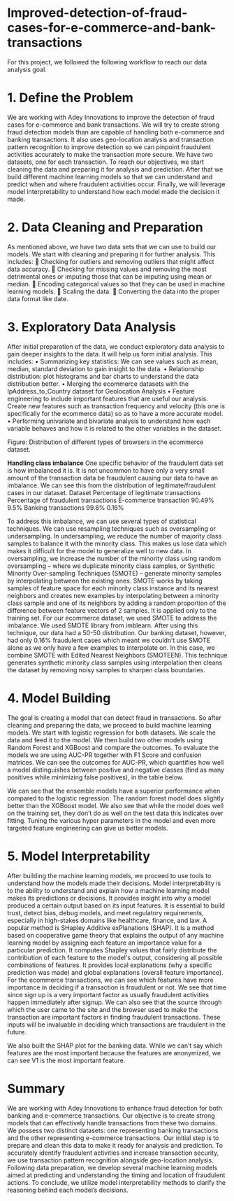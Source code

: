 # Improved-detection-of-fraud-cases-for-e-commerce-and-bank-transactions
For this project, we followed the following workflow to reach our data analysis goal.  

# 1.	Define the Problem
We are working with Adey Innovations to improve the detection of fraud cases for e-commerce and bank transactions. We will try to create strong fraud detection models than are capable of handling both e-commerce and banking transactions. It also uses geo-location analysis and transaction pattern recognition to improve detection so we can pinpoint fraudulent activities accurately to make the transaction more secure. We have two datasets, one for each transaction. To reach our objectives, we start cleaning the data and preparing it for analysis and prediction. After that we build different machine learning models so that we can understand and predict when and where fraudulent activities occur. Finally, we will leverage model interpretability to understand how each model made the decision it made.  

# 2.	Data Cleaning and Preparation
As mentioned above, we have two data sets that we can use to build our models. We start with cleaning and preparing it for further analysis. This includes:
	Checking for outliers and removing outliers that might affect data accuracy.
	Checking for missing values and removing the most detrimental ones or imputing those that can be imputing using mean or median.
	Encoding categorical values so that they can be used in machine learning models.
	Scaling the data.
	Converting the data into the proper data format like date.

# 3.	Exploratory Data Analysis
After initial preparation of the data, we conduct exploratory data analysis to gain deeper insights to the data. It will help us form initial analysis. This includes:
•	Summarizing key statistics: We can see values such as mean, median, standard deviation to gain insight to the data.
•	Relationship distribution: plot histograms and bar charts to understand the data distribution better. 
•	Merging the ecommerce datasets with the IpAddress_to_Country dataset for  Geolocation Analysis
•	Feature engineering to include important features that are useful our analysis. Create new features such as transaction frequency and velocity (this one is specifically for the ecommerce data) so as to have a more accurate model. 
•	Performing univariate and bivariate analysis to understand how each variable behaves and how it is related to the other variables in the dataset.
 
Figure: Distribution of different types of browsers in the ecommerce dataset.

**Handling class imbalance** 
One specific behavior of the fraudulent data set is how imbalanced it is. It is not uncommon to have only a very small amount of the transaction data be fraudulent causing our data to have an imbalance. We can see this from the distribution of legitimate/fraudulent cases in our dataset. 
Dataset	Percentage of legitimate transactions	Percentage of fraudulent transactions
E-commerce transaction	90.49%	9.5%
Banking transactions	99.8%	0.16%

To address this imbalance, we can use several types of statistical techniques. We can use resampling techniques such as oversampling or undersampling. In undersampling, we reduce the number of majority class samples to balance it with the minority class. This makes us lose data which makes it difficult for the model to generalize well to new data. In oversampling, we increase the number of the minority class using random oversampling – where we duplicate minority class samples, or Synthetic Minority Over-sampling Techniques (SMOTE) – generate minority samples by interpolating between the existing ones.  SMOTE works by taking samples of feature space for each minority class instance and its nearest neighbors and creates new examples by interpolating between a minority class sample and one of its neighbors by adding a random proportion of the difference between feature vectors of 2 samples. It is applied only to the training set. 
For our ecommerce dataset, we used SMOTE to address the imbalance. We used SMOTE library from imblearn. After using this technique, our data had a 50-50 distribution. Our banking dataset, however, had only 0.16% fraudulent cases which meant we couldn’t use SMOTE alone as we only have a few examples to interpolate on. In this case, we combine SMOTE with Edited Nearest Neighbors (SMOTEEN). This technique generates synthetic minority class samples using interpolation then cleans the dataset by removing noisy samples to sharpen class boundaries. 

# 4.	Model Building 
The goal is creating a model that can detect fraud in transactions. So after cleaning and preparing the data, we proceed to build machine learning models. We start with logistic regression for both datasets. We scale the data and feed it to the model. We then build two other models using Random Forest and XGBoost and compare the outcomes. 
To evaluate the models we are using AUC-PR together with F1 Score and confusion matrices.  We can see the outcomes for AUC-PR, which quantifies how well a model distinguishes between positive and negative classes (find as many positives while minimizing false positives), in the table below.  
 
We can see that the ensemble models have a superior performance when compared to the logistic regression. The random forest model does slightly better than the XGBoost model. We also see that while the model does well on the training set, they don’t do as well on the test data this indicates over fitting. Tuning the various hyper parameters in the model and even more targeted feature engineering can give us better models.  

# 5.	Model Interpretability
After building the machine learning models, we proceed to use tools to understand how the models made their decisions. Model interpretability is to the ability to understand and explain how a machine learning model makes its predictions or decisions. It provides insight into why a model produced a certain output based on its input features. It is essential to build trust, detect bias, debug models, and meet regulatory requirements, especially in high-stakes domains like healthcare, finance, and law. A popular method is SHapley Additive exPlanations (SHAP). It is a method based on cooperative game theory that explains the output of any machine learning model by assigning each feature an importance value for a particular prediction. It computes Shapley values that fairly distribute the contribution of each feature to the model's output, considering all possible combinations of features. It provides local explanations (why a specific prediction was made) and global explanations (overall feature importance).   
For the ecommerce transactions, we can see which features have more importance in deciding if a transaction is fraudulent or not. We see that time since sign up is a very important factor as usually fraudulent activities happen immediately after signup. We can also see that the source through which the user came to the site and the browser used to make the transaction are important factors in finding fraudulent transactions. These inputs will be invaluable in deciding which transactions are fraudulent in the future. 
 

We also built the SHAP plot for the banking data. While we can’t say which features are the most important because the features are anonymized, we can see V1 is the most important feature.
 

# Summary 
We are working with Adey Innovations to enhance fraud detection for both banking and e-commerce transactions. Our objective is to create strong models that can effectively handle transactions from these two domains. We possess two distinct datasets: one representing banking transactions and the other representing e-commerce transactions. Our initial step is to prepare and clean this data to make it ready for analysis and prediction. To accurately identify fraudulent activities and increase transaction security, we use transaction pattern recognition alongside geo-location analysis.
Following data preparation, we develop several machine learning models aimed at predicting and understanding the timing and location of fraudulent actions. To conclude, we utilize model interpretability methods to clarify the reasoning behind each model’s decisions.


